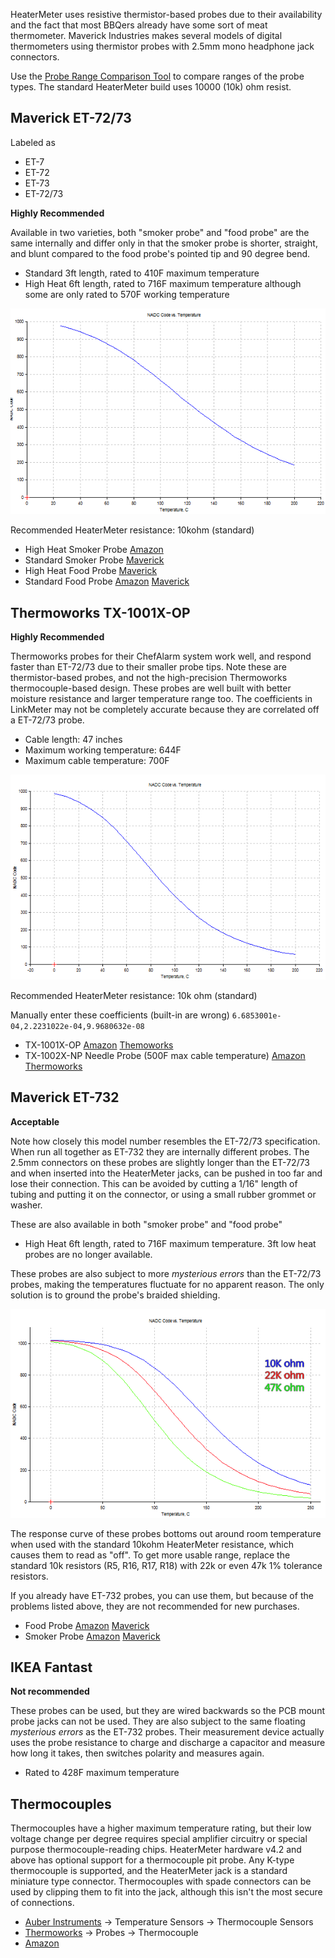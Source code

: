 HeaterMeter uses resistive thermistor-based probes due to their availability and the fact that most BBQers already have some sort of meat thermometer. Maverick Industries makes several models of digital thermometers using thermistor probes with 2.5mm mono headphone jack connectors.

Use the [Probe Range Comparison Tool](http://capnbry.net/linkmeter/adctherm/) to compare ranges of the probe types. The standard HeaterMeter build uses 10000 (10k) ohm resist.

## Maverick ET-72/73

Labeled as
 * ET-7
 * ET-72
 * ET-73
 * ET-72/73

**Highly Recommended**

Available in two varieties, both "smoker probe" and "food probe" are the same internally and differ only in that the smoker probe is shorter, straight, and blunt compared to the food probe's pointed tip and 90 degree bend.
 * Standard 3ft length, rated to 410F maximum temperature
 * High Heat 6ft length, rated to 716F maximum temperature although some are only rated to 570F working temperature

![ET72 Response](images/therm-et72.png)

Recommended HeaterMeter resistance: 10kohm (standard)

 * High Heat Smoker Probe [Amazon](https://www.amazon.com/dp/B008OWZMMW/ref=as_li_ss_til?tag=httpcapnbrnet-20&camp=0&creative=0&linkCode=as4&creativeASIN=B008OWZMMW&adid=1EE7Q885EA7E7N0DT955)
 * Standard Smoker Probe [Maverick](http://maverickhousewares.bigcartel.com/product/et-73-smoker-probe)
 * High Heat Food Probe [Maverick](http://maverickhousewares.bigcartel.com/product/et-72-73-high-heat-6ft-food-probe)
 * Standard Food Probe [Amazon](https://www.amazon.com/dp/B00B8NBL2O/ref=as_li_ss_til?tag=httpcapnbrnet-20&camp=0&creative=0&linkCode=as4&creativeASIN=B00B8NBL2O&adid=0NBFHY6JQDTCA1J3XBQ6&) [Maverick](http://maverickhousewares.bigcartel.com/product/et-7-et-72-et-902-probe)

## Thermoworks TX-1001X-OP

**Highly Recommended**

Thermoworks probes for their ChefAlarm system work well, and respond faster than ET-72/73 due to their smaller probe tips. Note these are thermistor-based probes, and not the high-precision Thermoworks thermocouple-based design. These probes are well built with better moisture resistance and larger temperature range too. The coefficients in LinkMeter may not be completely accurate because they are correlated off a ET-72/73 probe.
  * Cable length: 47 inches
  * Maximum working temperature: 644F
  * Maximum cable temperature: 700F

![TX1001X Response](images/therm-tx1001x.png)

Recommended HeaterMeter resistance: 10k ohm (standard)

Manually enter these coefficients (built-in are wrong)
`6.6853001e-04,2.2231022e-04,9.9680632e-08`

  * TX-1001X-OP [Amazon](https://www.amazon.com/dp/B00EZB8W0K/ref=as_li_ss_til?tag=httpcapnbrnet-20&camp=0&creative=0&linkCode=as4&creativeASIN=B00EZB8W0K&adid=03P1SGNDWFZ85JC5W569&) [Themoworks](http://www.thermoworks.com/products/alarm/chefalarm.html#AccessoriesTab) 
  * TX-1002X-NP Needle Probe (500F max cable temperature) [Amazon](https://www.amazon.com/dp/B00EZBB8AQ/ref=as_li_ss_til?tag=httpcapnbrnet-20&camp=0&creative=0&linkCode=as4&creativeASIN=B00EZBB8AQ&adid=0J280WDZFM7N5XZM4XF3&) [Thermoworks](http://www.thermoworks.com/products/alarm/chefalarm.html#AccessoriesTab)

## Maverick ET-732

**Acceptable**

Note how closely this model number resembles the ET-72/73 specification. When run all together as ET-732 they are internally different probes. The 2.5mm connectors on these probes are slightly longer than the ET-72/73 and when inserted into the HeaterMeter jacks, can be pushed in too far and lose their connection. This can be avoided by cutting a 1/16" length of tubing and putting it on the connector, or using a small rubber grommet or washer.

These are also available in both "smoker probe" and "food probe"
  * High Heat 6ft length, rated to 716F maximum temperature. 3ft low heat probes are no longer available.

These probes are also subject to more _mysterious errors_ than the ET-72/73 probes, making the temperatures fluctuate for no apparent reason. The only solution is to ground the probe's braided shielding.

![ET732 Response](images/therm-et732.png)

The response curve of these probes bottoms out around room temperature when used with the standard 10kohm HeaterMeter resistance, which causes them to read as "off". To get more usable range, replace the standard 10k resistors (R5, R16, R17, R18) with 22k or even 47k 1% tolerance resistors.

If you already have ET-732 probes, you can use them, but because of the problems listed above, they are not recommended for new purchases.

 * Food Probe [Amazon](https://www.amazon.com/dp/B00684ZYNK/ref=as_li_ss_til?tag=httpcapnbrnet-20&camp=0&creative=0&linkCode=as4&creativeASIN=B00684ZYNK&adid=061W9X7NN6KRC8XK1DXX&) [Maverick](http://maverickhousewares.bigcartel.com/product/et-732-food-probe)
 * Smoker Probe [Amazon](https://www.amazon.com/dp/B006XLWL7K/ref=as_li_ss_til?tag=httpcapnbrnet-20&camp=0&creative=0&linkCode=as4&creativeASIN=B006XLWL7K&adid=18BES922G0WB0PVSCJN0&) [Maverick](http://maverickhousewares.bigcartel.com/product/et-732-smoker-probe)

## IKEA Fantast

**Not recommended**

These probes can be used, but they are wired backwards so the PCB mount probe jacks can not be used. They are also subject to the same floating _mysterious errors_ as the ET-732 probes. Their measurement device actually uses the probe resistance to charge and discharge a capacitor and measure how long it takes, then switches polarity and measures again.

 * Rated to 428F maximum temperature

## Thermocouples

Thermocouples have a higher maximum temperature rating, but their low voltage change per degree requires special amplifier circuitry or special purpose thermocouple-reading chips. HeaterMeter hardware v4.2 and above has optional support for a thermocouple pit probe. Any K-type thermocouple is supported, and the HeaterMeter jack is a standard miniature type connector. Thermocouples with spade connectors can be used by clipping them to fit into the jack, although this isn't the most secure of connections.

* [Auber Instruments](http://www.auberins.com/) -> Temperature Sensors -> Thermocouple Sensors
* [Thermoworks](http://thermoworks.com/) -> Probes -> Thermocouple 
* [Amazon](http://www.amazon.com/s/?_encoding=UTF8&camp=1789&creative=390957&field-keywords=k%20thermocouple&linkCode=ur2&rh=i%3Aaps%2Ck%3Ak%20thermocouple&sprefix=k%20therm%2Caps%2C202&tag=httpcapnbrnet-20&url=search-alias%3Daps&linkId=A64FD5UPDR7NLWJ7)